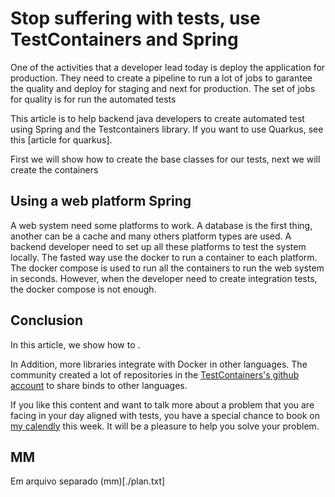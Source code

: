 # Stop suffering with tests, use TestContainers and Spring

One of the activities that a developer lead today is deploy the application for production. They need to create a pipeline to run a lot of jobs to garantee the quality and deploy for staging and next for production. The set of jobs for quality is for run the automated tests 

This article is to help backend java developers to create automated test using Spring and the Testcontainers library. If you want to use Quarkus, see this [article for quarkus]. 

First we will show how to create the base classes for our tests, next we will create the containers 

## Using a web platform Spring

A web system need some platforms to work. A database is the first thing, another can be a cache and many others platform types are used. A backend developer need to set up all these platforms to test the system locally. The fasted way use the docker to run a container to each platform. The docker compose is used to run all the containers to run the web system in seconds. However, when the developer need to create integration tests, the docker compose is not enough.   

## Conclusion
In this article, we show how to .

 In Addition, more libraries integrate with Docker in other languages. The community created a lot of repositories in the [TestContainers's github account] to share binds to other languages.

If you like this content and want to talk more about a problem that you are facing in your day aligned with tests, you have a special chance to book on [my calendly] this week. It will be a pleasure to help you solve your problem.

[TestContainers quick start]: https://www.testcontainers.org/quickstart/junit_5_quickstart/
[Spring]: https://spring.io/quickstart
[my calendly]: https://calendly.com/alexferreiradev/action-to-presentation
[TestContainers's github account]: https://github.com/testcontainers

## MM
Em arquivo separado (mm)[./plan.txt]
